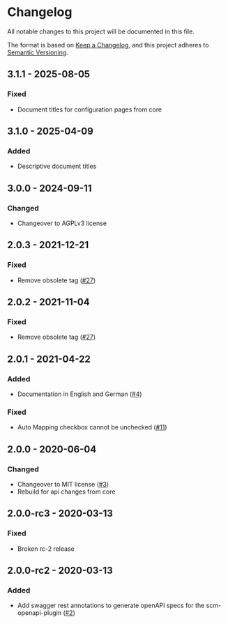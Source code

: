# Changelog
All notable changes to this project will be documented in this file.

The format is based on [Keep a Changelog](https://keepachangelog.com/en/1.0.0/),
and this project adheres to [Semantic Versioning](https://semver.org/spec/v2.0.0.html).

## 3.1.1 - 2025-08-05
### Fixed
- Document titles for configuration pages from core

## 3.1.0 - 2025-04-09
### Added
- Descriptive document titles

## 3.0.0 - 2024-09-11
### Changed
- Changeover to AGPLv3 license

## 2.0.3 - 2021-12-21
### Fixed
- Remove obsolete <a> tag ([#27](https://github.com/scm-manager/scm-authormapping-plugin/pull/27))

## 2.0.2 - 2021-11-04
### Fixed
- Remove obsolete <a> tag ([#27](https://github.com/scm-manager/scm-authormapping-plugin/pull/27))

## 2.0.1 - 2021-04-22
### Added
- Documentation in English and German ([#4](https://github.com/scm-manager/scm-authormapping-plugin/pull/4))

### Fixed
- Auto Mapping checkbox cannot be unchecked ([#11](https://github.com/scm-manager/scm-authormapping-plugin/pull/11))

## 2.0.0 - 2020-06-04
### Changed
- Changeover to MIT license ([#3](https://github.com/scm-manager/scm-authormapping-plugin/pull/3))
- Rebuild for api changes from core

## 2.0.0-rc3 - 2020-03-13
### Fixed
- Broken rc-2 release

## 2.0.0-rc2 - 2020-03-13
### Added
- Add swagger rest annotations to generate openAPI specs for the scm-openapi-plugin ([#2](https://github.com/scm-manager/scm-authormapping-plugin/pull/2))

